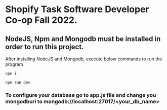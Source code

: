 # Shopify Task Software Developer Co-op Fall 2022.

## NodeJS, Npm and Mongodb must be installed in order to run this project.

After installing NodeJS and Mongodb, execute below commands to run the program
 ```
 npm i 
 ```

```
npm run dev 
```

### To configure your database go to app.js file and change you mongodburi to mongodb://localhost:27017/<your_db_name>